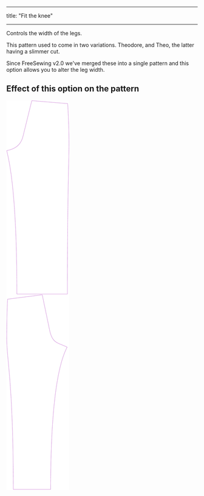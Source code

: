 ***

title: "Fit the knee"

***

Controls the width of the legs.

<Note>

This pattern used to come in two variations. Theodore, and Theo, the latter having
a slimmer cut.

Since FreeSewing v2.0 we've merged these into a single pattern and this option
allows you to alter the leg width.

</Note>

## Effect of this option on the pattern

![This image shows the effect of this option by superimposing several variants that have a different value for this option](titan_fitknee_sample.svg "Effect of this option on the pattern")
